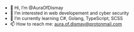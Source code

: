 - 👋 Hi, I’m @AuraOfDismay
- 👀 I’m interested in web developement and cyber security
- 🌱 I’m currently learning C#, Golang, TypeScript, SCSS
- 📫 How to reach me: aura.of.dismay@protonmail.com

<!---
AuraOfDismay/AuraOfDismay is a ✨ special ✨ repository because its `README.md` (this file) appears on your GitHub profile.
You can click the Preview link to take a look at your changes.
--->
